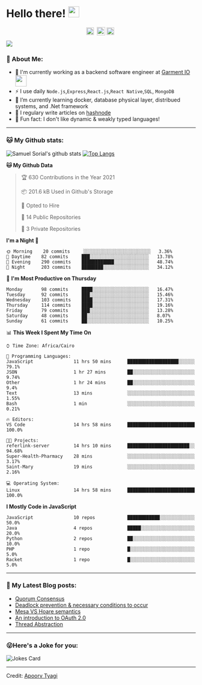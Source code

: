 # Hello there! <img src="https://github.com/TheDudeThatCode/TheDudeThatCode/blob/master/Assets/Hi.gif" width="29px">
<p align="center">
<a href="https://www.linkedin.com/in/samuel-sorial/" target="blank"><img align="center" src="https://cdn.jsdelivr.net/npm/simple-icons@3.0.1/icons/linkedin.svg" alt="samuel_linkedin" height="20" width="20" /></a>&nbsp;
<a href="https://stackoverflow.com/users/13089670/samuel-sorial"><img align="center" alt="Samuel Sorial stack over flow" width="22px" src="https://cdn.jsdelivr.net/npm/simple-icons@3.0.1/icons/stackoverflow.svg" /></a>
<a href="https://twitter.com/samolaaaa" target="blank"><img align="center" src="https://cdn.jsdelivr.net/npm/simple-icons@3.0.1/icons/twitter.svg" alt="samuel_twitter" height="20" width="20" /></a>&nbsp;
</p>


![](https://camo.githubusercontent.com/992babdffd8c74a1502de375fbdf7e4d54773242/68747470733a2f2f6d656469612e67697068792e636f6d2f6d656469612f53576f536b4e36447854737a71494b4571762f67697068792e676966)

### 🤵 About Me:
- 🏦 I'm currently working as a backend software engineer at [Garment IO](https://garment.io)
      <img src="https://media.giphy.com/media/WUlplcMpOCEmTGBtBW/giphy.gif" width="30">
- ⚡ I use daily ```Node.js```,```Express```,```React.js```,```React Native```,```SQL```, ```MongoDB```
- 🌱 I’m currently learning docker, database physical layer, distribued systems, and .Net framework
- 📝 I regulary write articles on [hashnode](https://samuelsorial.tech/)
- 🤔 Fun fact: I don't like dynamic & weakly typed languages!

---
### 🐱 My Github stats:
![Samuel Sorial's github stats](https://github-readme-stats.vercel.app/api?username=samuel-sorial&show_icons=true&title_color=ffc857&icon_color=8ac926&text_color=daf7dc&bg_color=151515&hide=["stars"])
[![Top Langs](https://github-readme-stats.vercel.app/api/top-langs/?username=samuel-sorial&layout=compact&text_color=daf7dc&bg_color=151515)](https://github.com/anuraghazra/github-readme-stats)

<!--START_SECTION:waka-->
**🐱 My Github Data** 

> 🏆 630 Contributions in the Year 2021
 > 
> 📦 201.6 kB Used in Github's Storage 
 > 
> 💼 Opted to Hire
 > 
> 📜 14 Public Repositories 
 > 
> 🔑 3 Private Repositories  
 > 
**I'm a Night 🦉** 

```text
🌞 Morning    20 commits     ░░░░░░░░░░░░░░░░░░░░░░░░░   3.36% 
🌆 Daytime    82 commits     ███░░░░░░░░░░░░░░░░░░░░░░   13.78% 
🌃 Evening    290 commits    ████████████░░░░░░░░░░░░░   48.74% 
🌙 Night      203 commits    ████████░░░░░░░░░░░░░░░░░   34.12%

```
📅 **I'm Most Productive on Thursday** 

```text
Monday       98 commits     ████░░░░░░░░░░░░░░░░░░░░░   16.47% 
Tuesday      92 commits     ███░░░░░░░░░░░░░░░░░░░░░░   15.46% 
Wednesday    103 commits    ████░░░░░░░░░░░░░░░░░░░░░   17.31% 
Thursday     114 commits    ████░░░░░░░░░░░░░░░░░░░░░   19.16% 
Friday       79 commits     ███░░░░░░░░░░░░░░░░░░░░░░   13.28% 
Saturday     48 commits     ██░░░░░░░░░░░░░░░░░░░░░░░   8.07% 
Sunday       61 commits     ██░░░░░░░░░░░░░░░░░░░░░░░   10.25%

```


📊 **This Week I Spent My Time On** 

```text
⌚︎ Time Zone: Africa/Cairo

💬 Programming Languages: 
JavaScript               11 hrs 50 mins      ███████████████████░░░░░░   79.1% 
JSON                     1 hr 27 mins        ██░░░░░░░░░░░░░░░░░░░░░░░   9.74% 
Other                    1 hr 24 mins        ██░░░░░░░░░░░░░░░░░░░░░░░   9.4% 
Text                     13 mins             ░░░░░░░░░░░░░░░░░░░░░░░░░   1.55% 
Bash                     1 min               ░░░░░░░░░░░░░░░░░░░░░░░░░   0.21%

🔥 Editors: 
VS Code                  14 hrs 58 mins      █████████████████████████   100.0%

🐱‍💻 Projects: 
referlink-server         14 hrs 10 mins      ███████████████████████░░   94.68% 
Super-Health-Pharmacy    28 mins             ░░░░░░░░░░░░░░░░░░░░░░░░░   3.17% 
Saint-Mary               19 mins             ░░░░░░░░░░░░░░░░░░░░░░░░░   2.16%

💻 Operating System: 
Linux                    14 hrs 58 mins      █████████████████████████   100.0%

```

**I Mostly Code in JavaScript** 

```text
JavaScript               10 repos            ████████████░░░░░░░░░░░░░   50.0% 
Java                     4 repos             █████░░░░░░░░░░░░░░░░░░░░   20.0% 
Python                   2 repos             ██░░░░░░░░░░░░░░░░░░░░░░░   10.0% 
PHP                      1 repo              █░░░░░░░░░░░░░░░░░░░░░░░░   5.0% 
Racket                   1 repo              █░░░░░░░░░░░░░░░░░░░░░░░░   5.0%

```



<!--END_SECTION:waka-->

---

### 📕 My Latest Blog posts:
<!-- BLOG-POST-LIST:START -->
- [Quorum Consensus](https://samuelsorial.tech/quorum-consensus)
- [Deadlock prevention & necessary conditions to occur](https://samuelsorial.tech/deadlock-prevention-and-necessary-conditions-to-occur)
- [Mesa VS Hoare semantics](https://samuelsorial.tech/mesa-vs-hoare-semantics)
- [An introduction to OAuth 2.0](https://samuelsorial.tech/an-introduction-to-oauth-20)
- [Thread Abstraction](https://samuelsorial.tech/thread-abstraction)
<!-- BLOG-POST-LIST:END -->
---

### 😜Here's a Joke for you:
<img src="https://readme-jokes.vercel.app/api" alt="Jokes Card" />

----

Credit: [Apoorv Tyagi](https://github.com/ApoorvTyagi)

